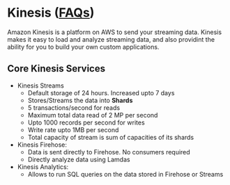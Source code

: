 # Kinesis ([FAQs](https://www.amazonaws.cn/en/kinesis/streams/faqs/))

Amazon Kinesis is a platform on AWS to send your streaming data. Kinesis makes it easy to load and analyze streaming data, and also providint the ability for you to build your own custom applications.

## Core Kinesis Services
 - Kinesis Streams
 	- Default storage of 24 hours. Increased upto 7 days
 	- Stores/Streams the data into **Shards**
 	- 5 transactions/second for reads
 	- Maximum total data read of 2 MP per second
 	- Upto 1000 records per second for writes
 	- Write rate upto 1MB per second
 	- Total capacity of stream is sum of capacities of its shards
 - Kinesis Firehose: 
 	- Data is sent directly to Firehose. No consumers required
 	- Directly analyze data using Lamdas
 - Kinesis Analytics:
 	- Allows to run SQL queries on the data stored in Firehose or Streams